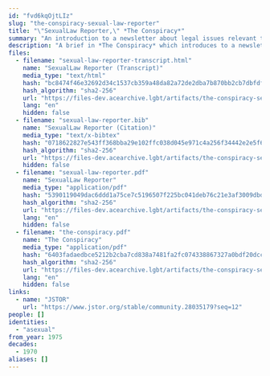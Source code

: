```yaml
---
id: "fvd6kqOjtLIz"
slug: "the-conspiracy-sexual-law-reporter"
title: "\"SexualLaw Reporter,\" *The Conspiracy*"
summary: "An introduction to a newsletter about legal issues relevant to queer people, including asexuals"
description: "A brief in *The Conspiracy* which introduces to a newsletter called *SexualLaw Reporter*, which intends to focus legal issues relevant to queer people, including asexuals"
files:
  - filename: "sexual-law-reporter-transcript.html"
    name: "SexualLaw Reporter (Transcript)"
    media_type: "text/html"
    hash: "bc8474f46e32692d34c1537cb359a48da82a72de2dba7b870bb2cb7dbfdf1942"
    hash_algorithm: "sha2-256"
    url: "https://files-dev.acearchive.lgbt/artifacts/the-conspiracy-sexual-law-reporter/sexual-law-reporter-transcript.html"
    lang: "en"
    hidden: false
  - filename: "sexual-law-reporter.bib"
    name: "SexualLaw Reporter (Citation)"
    media_type: "text/x-bibtex"
    hash: "0718622827e543ff368bba29e102ffc038d045e971c4a256f34442e2e5f6a4dd"
    hash_algorithm: "sha2-256"
    url: "https://files-dev.acearchive.lgbt/artifacts/the-conspiracy-sexual-law-reporter/sexual-law-reporter.bib"
    hidden: false
  - filename: "sexual-law-reporter.pdf"
    name: "SexualLaw Reporter"
    media_type: "application/pdf"
    hash: "5390119049dac6ddd1a75ce7c5196507f225bc041deb76c21e3af3009dbdd4c9"
    hash_algorithm: "sha2-256"
    url: "https://files-dev.acearchive.lgbt/artifacts/the-conspiracy-sexual-law-reporter/sexual-law-reporter.pdf"
    lang: "en"
    hidden: false
  - filename: "the-conspiracy.pdf"
    name: "The Conspiracy"
    media_type: "application/pdf"
    hash: "6403fadaedbce5212b2cba7cd838a7481fa2fc074338867327a0bdf20dcc9ec4"
    hash_algorithm: "sha2-256"
    url: "https://files-dev.acearchive.lgbt/artifacts/the-conspiracy-sexual-law-reporter/the-conspiracy.pdf"
    lang: "en"
    hidden: false
links:
  - name: "JSTOR"
    url: "https://www.jstor.org/stable/community.28035179?seq=12"
people: []
identities:
  - "asexual"
from_year: 1975
decades:
  - 1970
aliases: []
---
```

